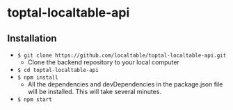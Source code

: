 # toptal-localtable-api


## Installation
* `$ git clone https://github.com/localtable/toptal-localtable-api.git`
  - Clone the backend repository to your local computer
* `$ cd toptal-localtable-api`
* `$ npm install`
  - All the dependencies and devDependencies in the package.json file will be installed. This will take several minutes.
* `$ npm start`


